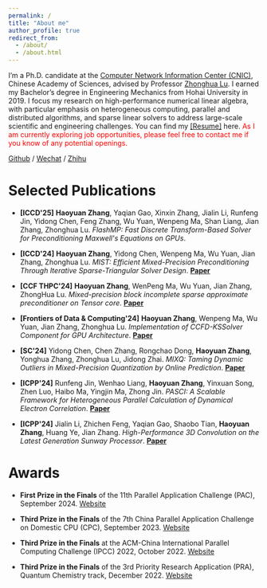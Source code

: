 ```yaml
---
permalink: /
title: "About me"
author_profile: true
redirect_from: 
  - /about/
  - /about.html
---
```



I’m a Ph.D. candidate at the [Computer Network Information Center (CNIC)](http://www.cnic.cas.cn/), Chinese Academy of Sciences, advised by Professor [Zhonghua Lu](https://www.cnic.cas.cn/sourcedb_cnic_cas/zw/rcdw/yjy/202107/t20210702_6125799.html). I earned my Bachelor’s degree in Engineering Mechanics from Hohai University in 2019. I focus my research on high-performance numerical linear algebra, with particular emphasis on heterogeneous computing, parallel and distributed algorithms, and sparse linear solvers to address large-scale scientific and engineering challenges. You can find my [[Resume]](../files/zhanghaoyuan.pdf) here. <span style="color: red;">As I am currently exploring job opportunities, please feel free to contact me if you know of any potential openings.</span>


[Github](https://github.com/MicroZHY) / [Wechat](../images/wechat.jpg) / [Zhihu](https://www.zhihu.com/people/micro-10-53)
 
 
# Selected Publications


- **[ICCD'25]** **Haoyuan Zhang**, Yaqian Gao, Xinxin Zhang, Jialin Li, Runfeng Jin, Yidong Chen, Feng Zhang, Wu Yuan, Wenpeng Ma, Shan Liang, Jian Zhang, Zhonghua Lu. *FlashMP: Fast Discrete Transform-Based Solver for Preconditioning Maxwell's Equations on GPUs*.
  
- **[ICCD'24]** **Haoyuan Zhang**, Yidong Chen, Wenpeng Ma, Wu Yuan, Jian Zhang, Zhonghua Lu. *MIST: Efficient Mixed-Precision Preconditioning Through Iterative Sparse-Triangular Solver Design*. [**Paper**](https://ieeexplore.ieee.org/stamp/stamp.jsp?tp=&arnumber=10818195)

- **[CCF THPC'24]** **Haoyuan Zhang**, WenPeng Ma, Wu Yuan, Jian Zhang, ZhongHua Lu. *Mixed-precision block incomplete sparse approximate preconditioner on Tensor core*. [**Paper**](https://www.researchgate.net/publication/373920365_Mixed-precision_block_incomplete_sparse_approximate_preconditioner_on_Tensor_core)

- **[Frontiers of Data & Computing'24]** **Haoyuan Zhang**, Wenpeng Ma, Wu Yuan, Jian Zhang, Zhonghua Lu. *Implementation of CCFD-KSSolver Component for GPU Architecture*. [**Paper**](http://www.jfdc.cnic.cn/CN/10.11871/jfdc.issn.2096-742X.2024.01.007)
  
- **[SC'24]** Yidong Chen, Chen Zhang, Rongchao Dong, **Haoyuan Zhang**, Yonghua Zhang, Zhonghua Lu, Jidong Zhai. *MIXQ: Taming Dynamic Outliers in Mixed-Precision Quantization by Online Prediction*. [**Paper**](https://dl.acm.org/doi/pdf/10.1109/SC41406.2024.00080)
  
- **[ICPP'24]** Runfeng Jin, Wenhao Liang, **Haoyuan Zhang**, Yinxuan Song, Zhen Luo, Haibo Ma, Yingjin Ma, Zhong Jin. *PASCI: A Scalable Framework for Heterogeneous Parallel Calculation of Dynamical Electron Correlation*. [**Paper**](https://dl.acm.org/doi/pdf/10.1145/3673038.3673098)
  
- **[ICPP'24]** Jialin Li, Zhichen Feng, Yaqian Gao, Shaobo Tian, **Haoyuan Zhang**, Huang Ye, Jian Zhang. *High-Performance 3D Convolution on the Latest Generation Sunway Processor*. [**Paper**](https://dl.acm.org/doi/pdf/10.1145/3673038.3673093)



# Awards

- **First Prize in the Finals** of the 11th Parallel Application Challenge (PAC), September 2024. [Website](http://www.paratera-edu.org.cn/news/detail?id=793)
  
- **Third Prize in the Finals** of the 7th China Parallel Application Challenge on Domestic CPU (CPC), September 2023. [Website](http://www.paratera-edu.org.cn/news/detail?id=719)

- **Third Prize in the Finals** at the ACM-China International Parallel Computing Challenge (IPCC) 2022, October 2022. [Website](https://mp.weixin.qq.com/s/5STOFRnqFGp7xwu7WRSgXg)

- **Third Prize in the Finals** of the 3rd Priority Research Application (PRA), Quantum Chemistry track, December 2022. [Website](https://cas-pra.sugon.com/sugon/historyReview.html)

 
 
